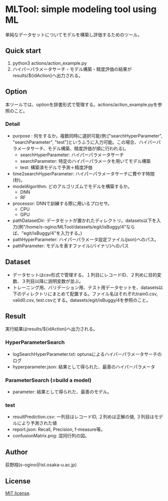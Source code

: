 # MLTool: simple modeling tool using ML
単純なデータセットについてモデルを構築し評価するためのツール。
## Quick start
1. python3 actions/action_example.py
2. ハイパーパラメータサーチ・モデル構築・精度評価の結果がresults/${idAction}へ出力される。
## Option
本ツールでは、optionを辞書形式で管理する。actions/action_example.pyを参照のこと。
### Detail
- purpose : 何をするか。複数同時に選択可能(例:["searchHyperParameter", "searchParameter", "test"]というふうに入力可能。この場合、ハイパーパラメータサーチ、モデル構築、精度評価が順に行われる)。
    - searchHyperParameter: ハイパーパラメータサーチ
    - searchParameter: 特定のハイパーパラメータを用いてモデル構築
    - test: 構築済モデルで予測＋精度評価
- time2searchHyperParameter: ハイパーパラメータサーチに費やす時間(秒)。
- modelAlgorithm: どのアルゴリズムでモデルを構築するか。
    - DNN
    - RF
- processor: DNNで訓練する際に用いるプロセサ。
    - CPU
    - GPU
- pathDatasetDir: データセットが置かれたディレクトリ。datasets以下を入力(例"/home/s-ogino/MLTool/datasets/egit/isBuggy/4"ならば、"egit/isBuggy/4"を入力する。)
- pathHyperParameter: ハイパーパラメータ設定ファイル(json)へのパス。
- pathParameter: モデルを表すファイル(バイナリ)へのパス
## Dataset
- データセットはcsv形式で管理する。１列目にレコードID、２列めに目的変数、３列目以降に説明変数が並ぶ。
- トレーニング用、バリデーション用、テスト用データセットを、datasets以下のディレクトリにまとめて配置する。ファイル名はそれぞれtrain0.csv, valid0.csv, test.csvとする。datasets/egit/isBuggy/4を参照のこと。
## Result
実行結果はresults/${idAction}へ出力される。
### HyperParameterSearch
- logSearchHyperParameter.txt: optunaによるハイパーパラメータサーチのログ
- hyperparameter.json: 結果として得られた、最善のハイパーパラメータ
### ParameterSearch (=build a model)
- parameter: 結果として得られた、最善のモデル。
### test
- resultPrediction.csv: 一列目はレコードID, ２列めは正解の値, ３列目はモデルにより予測された値
- report.json: Recall, Precision, f-measure等。
- confusionMatrix.png: 混同行列の図。
## Author
荻野翔(s-ogino＠ist.osaka-u.ac.jp)
## License
[MIT license](https://en.wikipedia.org/wiki/MIT_License).
